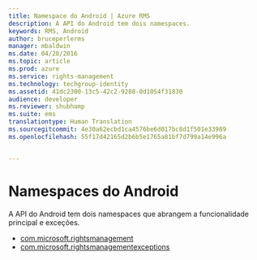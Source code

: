 ```yaml
---
title: Namespace do Android | Azure RMS
description: A API do Android tem dois namespaces.
keywords: RMS, Android
author: bruceperlerms
manager: mbaldwin
ms.date: 04/28/2016
ms.topic: article
ms.prod: azure
ms.service: rights-management
ms.technology: techgroup-identity
ms.assetid: 41dc2300-13c5-42c2-9288-0d1054f31830
audience: developer
ms.reviewer: shubhamp
ms.suite: ems
translationtype: Human Translation
ms.sourcegitcommit: 4e30a62ecbd1ca4576be6d017bc8d1f501e33989
ms.openlocfilehash: 55f17d42165d2b6b5e1765a81bf7d799a14e996a


---
```



# Namespaces do Android

A API do Android tem dois namespaces que abrangem a funcionalidade principal e exceções.

- [com.microsoft.rightsmanagement](/rights-management/sdk/4.2/api/android/com.microsoft.rightsmanagement)
- [com.microsoft.rightsmanagementexceptions](/rights-management/sdk/4.2/api/android/com.microsoft.rightsmanagement.exceptions)





<!--HONumber=Jun16_HO4-->


